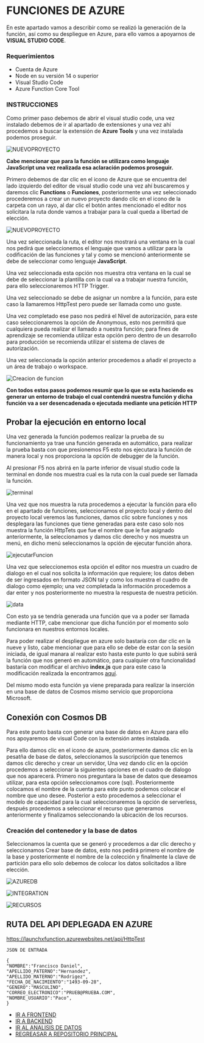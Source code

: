 # FUNCIONES DE AZURE

En este apartado vamos a describir como se realizó la generación de la función, así como su despliegue en Azure, para ello vamos a apoyarnos de **VISUAL STUDIO CODE**.

### Requerimientos
- Cuenta de Azure
- Node en su versión 14 o superior
- Visual Studio Code 
- Azure Function Core Tool 

### INSTRUCCIONES ###

Como primer paso debemos de abrir el visual studio code, una vez instalado debemos de ir al apartado de extensiones y una vez ahí procedemos a buscar la extensión de **Azure Tools** y una vez instalada podemos proseguir.

![NUEVOPROYECTO](../../images/AzureTools.png)


**Cabe mencionar que para la función se utilizara como lenguaje JavaScript una vez realizada esa aclaración podemos proseguir.**

Primero debemos de dar clic en el icono de Azure que se encuentra del lado izquierdo del editor de visual studio code una vez ahí buscaremos y daremos clic **Functions** o **Funciones**, posteriormente una vez seleccionado procederemos a crear un nuevo proyecto dando clic en el icono de la carpeta con un rayo, al dar clic el botón antes mencionado el editor nos solicitara la ruta donde vamos a trabajar para la cual queda a libertad de elección.

![NUEVOPROYECTO](../../images/create-new-project.png)


Una vez seleccionada la ruta, el editor nos mostrará una ventana en la cual nos pedirá que seleccionemos el lenguaje que vamos a utilizar para la codificación de las funciones y tal y como se mencionó anteriormente se debe de seleccionar como lenguaje **JavaScript**.

Una vez seleccionada esta opción nos muestra otra ventana en la cual se debe de seleccionar la plantilla con la cual va a trabajar nuestra función, para ello seleccionaremos HTTP Trigger.

Una vez seleccionado se debe de asignar un nombre a la función, para este caso la llamaremos HttpTest pero puede ser llamada como uno guste.

Una vez completado ese paso nos pedirá el Nivel de autorización, para este caso seleccionaremos la opción de Anonymous, esto nos permitirá que cualquiera pueda realizar el llamado a nuestra función; para fines de aprendizaje se recomienda utilizar esta opción pero dentro de un desarrollo para producción se recomienda utilizar el sistema de claves de autorización.

Una vez seleccionada la opción anterior procedemos a añadir el proyecto a un área de trabajo o workspace.

![Creacion de funcion](../../images/creaciondefuncion.png)

**Con todos estos pasos podemos resumir que lo que se esta haciendo es generar un entorno de trabajo el cual contendrá nuestra función y dicha función va a ser desencadenada o ejecutada mediante una petición HTTP**


## Probar la ejecución en entorno local 

Una vez generada la función podemos realizar la prueba de su funcionamiento ya trae una función generada en automático, para realizar la prueba basta con que presionemos F5 esto nos ejecutara la función de manera local y nos proporciona la opción de debugger de la función.

Al presionar F5 nos abrirá en la parte inferior de visual studio code la terminal en donde nos muestra cual es la ruta con la cual puede ser llamada la función.


![terminal](../../images/Salida%20de%20consola.png)


Una vez que nos muestra la ruta procedemos a ejecutar la función para ello en el apartado de funciones, seleccionamos el proyecto local y dentro del proyecto local veremos las funciones, damos clic sobre funciones y nos desplegara las funciones que tiene generadas para este caso solo nos muestra la función HttpTets que fue el nombre que le fue asignado anteriormente, la seleccionamos y damos clic derecho y nos muestra un menú, en dicho menú seleccionamos la opción de ejecutar función ahora.

![ejecutarFuncion](../../images/ejecutarfuncion.png)


Una vez que seleccionemos esta opción el editor nos muestra un cuadro de dialogo en el cual nos solicita la información que requiere; los datos deben de ser ingresados en formato JSON tal y como los muestra el cuadro de dialogo como ejemplo; una vez completada la información procedemos a dar enter y nos posteriormente no muestra la respuesta de nuestra petición.

![data](../../images/datos.png)


Con esto ya se tendría generada una función que va a poder ser llamada mediante HTTP, cabe mencionar que dicha función por el momento solo funcionara en nuestros entornos locales.


Para poder realizar el despliegue en azure solo bastaría con dar clic en la nueve y listo, cabe mencionar que para ello se debe de estar con la sesión iniciada, de igual manara al realizar esto hasta este punto lo que subirá será la función que nos generó en automático, para cualquier otra funcionalidad bastaría con modificar el archivo **index.js** que para este caso la modificación realizada la encontramos [aquí](./HttpTest/index.js).

Del mismo modo esta función ya viene preparada para realizar la inserción en una base de datos de Cosmos mismo servicio que proporciona Microsoft.


## Conexión con Cosmos DB

Para este punto basta con generar una base de datos en Azure para ello nos apoyaremos de visual Code con la extensión antes instalada.

Para ello damos clic en el icono de azure, posteriormente damos clic en la pesatña de base de datos, seleccionamos la suscripción que tenemos damos clic derecho y crear un servidor,
Una vez dando clic en la opción procedemos a seleccionar la siguientes opciones en el cuadro de dialogo que nos aparecerá.
Primero nos preguntara la base de datos que deseamos utilizar, para esta opción seleccionamos core (sql).
Posteriormente colocamos el nombre de la cuenta para este punto podemos colocar el nombre que uno desee.
Posterior a esto procedemos a seleccionar el modelo de capacidad para la cual seleccionaremos la opción de serverless, después procedemos a seleccionar el recurso que generamos anteriormente y finalizamos seleccionando la ubicación de los recursos.


### Creación del contenedor y la base de datos

Seleccionamos la cuenta que se generó y procedemos a dar clic derecho y seleccionamos Crear base de datos, esto nos pedirá primero el nombre de la base y posteriormente el nombre de la colección y finalmente la clave de partición para ello solo debemos de colocar los datos solicitados a libre elección.

![AZUREDB](../../images/AZUREDB.png)

![INTEGRATION](../../images/AZUREINTEGRATION.png)

![RECURSOS](../../images/AZURERESOUCES.png)


## RUTA DEL API DEPLEGADA EN AZURE
https://launchxfunction.azurewebsites.net/api/HttpTest

    JSON DE ENTRADA 

    {
    "NOMBRE":"Francisco Daniel",
    "APELLIDO_PATERNO":"Hernandez",
    "APELLIDO_MATERNO":"Rodrigez",
    "FECHA_DE_NACIMIENTO":"1493-09-28",
    "GENERO":"MASCULINO",
    "CORREO_ELECTRONICO":"PRUEB@PRUEBA.COM",
    "NOMBRE_USUARIO":"Paco",
    }




- [IR A FRONTEND](../../Frontend/README.md)
- [IR A BACKEND](../../Backend/README.md)
- [IR AL ANALISIS DE DATOS](../../AnalisisDatos/README.md)
- [REGREASAR A REPOSITORIO PRINCIPAL](../../README.md)
